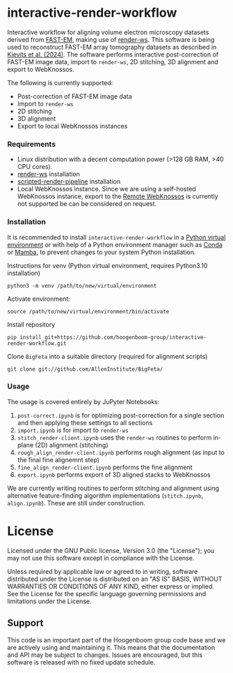 # interactive-render-workflow
Interactive workflow for aligning volume electron microscopy datasets derived from [FAST-EM](https://www.delmic.com/en/products/fast-imaging/fast-em), making use of [render-ws](https://github.com/saalfeldlab/render). This software is being used to reconstruct FAST-EM array tomography datasets as described in [Kievits et al. (2024)](add_doi). The software performs interactive post-correction of FAST-EM image data, import to `render-ws`, 2D stitching, 3D alignment and export to WebKnossos. 

The following is currently supported:
- Post-correction of FAST-EM image data
- Import to `render-ws`
- 2D stitching
- 3D alignment
- Export to local WebKnossos instances

### Requirements
- Linux distribution with a decent computation power (>128 GB RAM, >40 CPU cores).
- [render-ws](https://github.com/saalfeldlab/render/blob/b06be441f3c78e1423c54bce20b291752c6d0773/docs/src/site/markdown/render-ws.md) installation
- [scripted-render-pipeline](https://github.com/hoogenboom-group/scripted-render-pipeline) installation
- Local WebKnossos instance. Since we are using a self-hosted WebKnossos instance, export to the [Remote WebKnossos](https://webknossos.org/) is currently not supported be can be considered on request. 

### Installation
It is recommended to install `interactive-render-workflow` in a [Python virtual environment](https://docs.python.org/3/library/venv.html) or with help of a Python environment manager such as [Conda](https://docs.conda.io/en/latest/) or [Mamba](https://mamba.readthedocs.io/en/latest/user_guide/mamba.html), to prevent changes to your system Python installation.

Instructions for venv (Python virtual environment, requires Python3.10 installation)
```
python3 -m venv /path/to/new/virtual/environment
```
Activate environment:
```
source /path/to/new/virtual/environment/bin/activate
```
Install repository
```
pip install git+https://github.com/hoogenboom-group/interactive-render-workflow.git
```
Clone `BigFeta` into a suitable directory (required for alignment scripts)
```
git clone git://github.com/AllenInstitute/BigFeta/
```

### Usage
The usage is covered entirely by JuPyter Notebooks:
1. `post-correct.ipynb` is for optimizing post-correction for a single section and then applying these settings to all sections
2. `import.ipynb` is for import to `render-ws`
3. `stitch_render-client.ipynb` uses the `render-ws` routines to perform in-plane (2D) alignment (stitching)
4. `rough_align_render-client.ipynb` performs rough alignment (as input to the final fine alignemnt step)
5. `fine_align_render-client.ipynb` performs the fine alignment
6. `export.ipynb` performs export of 3D aligned stacks to WebKnossos

We are currently writing routines to perform stitching and alignment using alternative feature-finding algorithm implementations (`stitch.ipynb`, `align.ipynb`). These are still under construction.

# License
Licensed under the GNU Public license, Version 3.0 (the "License"); you may not use this software except in compliance with the License.

Unless required by applicable law or agreed to in writing, software distributed under the License is distributed on an "AS IS" BASIS, WITHOUT WARRANTIES OR CONDITIONS OF ANY KIND, either express or implied. See the License for the specific language governing permissions and limitations under the License.

## Support
This code is an important part of the Hoogenboom group code base and we are actively using and maintaining it. This means that the documentation and API may be subject to changes. Issues are encouraged, but this software is released with no fixed update schedule.
